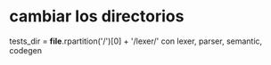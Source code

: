 # cambiar los directorios

tests_dir = __file__.rpartition('/')[0] + '/lexer/'
con lexer, parser, semantic, codegen